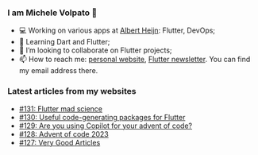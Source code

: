 ### I am Michele Volpato 👋

- 💻 Working on various apps at [Albert Heijn](https://github.com/RoyalAholdDelhaize): Flutter, DevOps;
- 🌱 Learning Dart and Flutter;
- 📱 I’m looking to collaborate on Flutter projects;
- 📫 How to reach me: [personal website](https://volpato.dev), [Flutter newsletter](https://flutternewsletter.volpato.dev). You can find my email address there.

### Latest articles from my websites

<!-- BLOG-POST-LIST:START -->
- [#131: Flutter mad science](https://flutternewsletter.volpato.dev/news/131-flutter-mad-science/)
- [#130: Useful code-generating packages for Flutter](https://flutternewsletter.volpato.dev/news/130-useful-code-generating-packages-for-flutter/)
- [#129: Are you using Copilot for your advent of code?](https://flutternewsletter.volpato.dev/news/129-are-you-using-copilot-for-your-advent-of-code/)
- [#128: Advent of code 2023](https://flutternewsletter.volpato.dev/news/128-advent-of-code/)
- [#127: Very Good Articles](https://flutternewsletter.volpato.dev/news/127-very-good-articles/)
<!-- BLOG-POST-LIST:END -->
